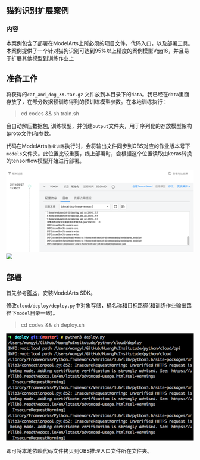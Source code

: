 ## 猫狗识别扩展案例

### 内容

本案例包含了部署在ModelArts上所必须的项目文件，代码入口，以及部署工具。本案例提供了一个针对猫狗识别可达到95%以上精度的案例模型Vgg16，并且易于扩展其他模型到训练作业上

## 准备工作

将获得的`cat_and_dog_XX.tar.gz` 文件放到本目录下的`data`。我已经在`data`里面存放了，在部分数据预训练得到的预训练模型参数。在本地训练执行：

> cd codes && sh train.sh

会自动解压数据包, 训练模型，并创建`output`文件夹，用于序列化的存放模型架构(proto文件)和参数。

代码在ModelArts`作业训练`执行时，会将输出文件同步到OBS对应的作业版本号下`models`文件夹。此位置比较重要，线上部署时，会根据这个位置读取由keras转换的tensorflow模型开始进行部署。

<img src="images/trained.png" width="800px" />

<img src="images/tensorboard.pgn" width="800px" />

## 部署

首先参考[脚本](https://github.com/yiakwy/SpatialPerceptron/blob/master/scripts/install_modelarts_sdk.sh)，安装ModelArts SDK。

修改`cloud/deploy/deploy.py`中对象存储，桶名称和目标路径\(和训练作业输出路径下`model`目录一致\)。

> cd codes && sh deploy.sh

<img src="images/deploy.png" width="800px" />

即可将本地依赖代码文件拷贝到OBS推理入口文件所在文件夹。
